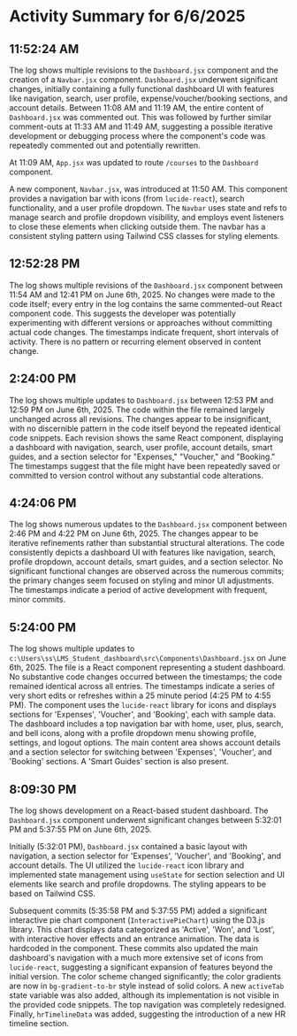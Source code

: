 # Activity Summary for 6/6/2025

## 11:52:24 AM
The log shows multiple revisions to the `Dashboard.jsx` component and the creation of a `Navbar.jsx` component.  `Dashboard.jsx` underwent significant changes, initially containing a fully functional dashboard UI with features like navigation, search, user profile, expense/voucher/booking sections, and account details.  Between 11:08 AM and 11:19 AM, the entire content of `Dashboard.jsx` was commented out. This was followed by further similar comment-outs at 11:33 AM and 11:49 AM, suggesting a possible iterative development or debugging process where the component's code was repeatedly commented out and potentially rewritten.

At 11:09 AM, `App.jsx` was updated to route `/courses` to the `Dashboard` component.

A new component, `Navbar.jsx`, was introduced at 11:50 AM.  This component provides a navigation bar with icons (from `lucide-react`), search functionality, and a user profile dropdown.  The `Navbar` uses state and refs to manage search and profile dropdown visibility, and employs event listeners to close these elements when clicking outside them.  The navbar has a consistent styling pattern using Tailwind CSS classes for styling elements.


## 12:52:28 PM
The log shows multiple revisions of the `Dashboard.jsx` component between 11:54 AM and 12:41 PM on June 6th, 2025.  No changes were made to the code itself; every entry in the log contains the same commented-out React component code.  This suggests the developer was potentially experimenting with different versions or approaches without committing actual code changes.  The timestamps indicate frequent, short intervals of activity. There is no pattern or recurring element observed in content change.


## 2:24:00 PM
The log shows multiple updates to `Dashboard.jsx` between 12:53 PM and 12:59 PM on June 6th, 2025.  The code within the file remained largely unchanged across all revisions.  The changes appear to be insignificant, with no discernible pattern in the code itself beyond the repeated identical code snippets.  Each revision shows the same React component, displaying a dashboard with navigation, search, user profile, account details, smart guides, and a section selector for "Expenses," "Voucher," and "Booking."  The timestamps suggest that the file might have been repeatedly saved or committed to version control without any substantial code alterations.


## 4:24:06 PM
The log shows numerous updates to the `Dashboard.jsx` component between 2:46 PM and 4:22 PM on June 6th, 2025.  The changes appear to be iterative refinements rather than substantial structural alterations.  The code consistently depicts a dashboard UI with features like navigation, search, profile dropdown, account details, smart guides, and a section selector. No significant functional changes are observed across the numerous commits; the primary changes seem focused on styling and minor UI adjustments.  The timestamps indicate a period of active development with frequent, minor commits.


## 5:24:00 PM
The log shows multiple updates to `c:\Users\ss\LMS_Student_dashboard\src\Components\Dashboard.jsx` on June 6th, 2025.  The file is a React component representing a student dashboard.  No substantive code changes occurred between the timestamps; the code remained identical across all entries.  The timestamps indicate a series of very short edits or refreshes within a 25 minute period (4:25 PM to 4:55 PM). The component uses the `lucide-react` library for icons and displays sections for 'Expenses', 'Voucher', and 'Booking', each with sample data.  The dashboard includes a top navigation bar with home, user, plus, search, and bell icons, along with a profile dropdown menu showing profile, settings, and logout options.  The main content area shows account details and a section selector for switching between 'Expenses', 'Voucher', and 'Booking' sections. A 'Smart Guides' section is also present.


## 8:09:30 PM
The log shows development on a React-based student dashboard.  The `Dashboard.jsx` component underwent significant changes between 5:32:01 PM and 5:37:55 PM on June 6th, 2025.

Initially (5:32:01 PM), `Dashboard.jsx` contained a basic layout with navigation, a section selector for 'Expenses', 'Voucher', and 'Booking', and account details.  The UI utilized the `lucide-react` icon library and implemented state management using `useState` for section selection and UI elements like search and profile dropdowns.  The styling appears to be based on Tailwind CSS.

Subsequent commits (5:35:58 PM and 5:37:55 PM) added a significant interactive pie chart component (`InteractivePieChart`) using the D3.js library. This chart displays data categorized as 'Active', 'Won', and 'Lost', with interactive hover effects and an entrance animation.  The data is hardcoded in the component.  These commits also updated the main dashboard's navigation with a much more extensive set of icons from `lucide-react`, suggesting a significant expansion of features beyond the initial version.  The color scheme changed significantly;  the color gradients are now in `bg-gradient-to-br` style instead of solid colors.  A new `activeTab` state variable was also added, although its implementation is not visible in the provided code snippets.  The top navigation was completely redesigned.  Finally,  `hrTimelineData` was added, suggesting the introduction of a new HR timeline section.
